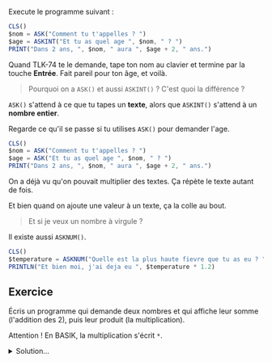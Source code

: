 Execute le programme suivant :

```ts
CLS()
$nom = ASK("Comment tu t'appelles ? ")
$age = ASKINT("Et tu as quel age ", $nom, " ? ")
PRINT("Dans 2 ans, ", $nom, " aura ", $age + 2, " ans.")
```

Quand TLK-74 te le demande, tape ton nom au clavier et termine par la touche __Entrée__. Fait pareil pour ton âge, et voilà.

> Pourquoi on a `ASK()` et aussi `ASKINT()` ?
> C'est quoi la différence ?

`ASK()` s'attend à ce que tu tapes un __texte__,
alors que `ASKINT()` s'attend à un __nombre entier__.

Regarde ce qu'il se passe si tu utilises `ASK()` pour demander l'age.

```ts
CLS()
$nom = ASK("Comment tu t'appelles ? ")
$age = ASK("Et tu as quel age ", $nom, " ? ")
PRINT("Dans 2 ans, ", $nom, " aura ", $age + 2, " ans.")
```

On a déjà vu qu'on pouvait multiplier des textes.
Ça répète le texte autant de fois.

Et bien quand on ajoute une valeur à un texte, ça la colle au bout.

> Et si je veux un nombre à virgule ?

Il existe aussi `ASKNUM()`.

```ts
CLS()
$temperature = ASKNUM("Quelle est la plus haute fievre que tu as eu ? ")
PRINTLN("Et bien moi, j'ai deja eu ", $temperature * 1.2)
```

## Exercice

Écris un programme qui demande deux nombres et qui affiche leur somme (l'addition des 2), puis leur produit (la multiplication).

Attention ! En BASIK, la multiplication s'écrit `*`.

<details>
<summary>Solution...</summary>

```ts
$a = ASKNUM("Donne-moi un nombre : ")
$b = ASKNUM("Encore un : ")
PRINTLN()
PRINTLN($a, " + ", $b, " = ", $a + $b)
PRINTLN()
PRINTLN($a, " x ", $b, " = ", $a * $b)
```

</details>
